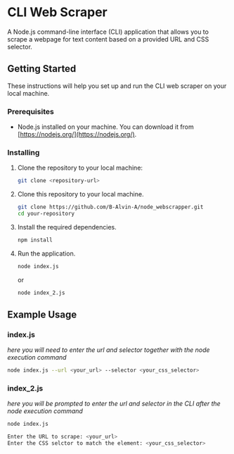 # CLI Web Scraper

A Node.js command-line interface (CLI) application that allows you to scrape a webpage for text content based on a provided URL and CSS selector.

## Getting Started

These instructions will help you set up and run the CLI web scraper on your local machine.

### Prerequisites

- Node.js installed on your machine. You can download it from [https://nodejs.org/](https://nodejs.org/).

### Installing

1. Clone the repository to your local machine:

   ```bash
   git clone <repository-url>

1. Clone this repository to your local machine.
    ```bash
    git clone https://github.com/B-Alvin-A/node_webscrapper.git
    cd your-repository
    ```

2. Install the required dependencies.
    ```bash
    npm install
    ```

3. Run the application.
    ```bash
    node index.js
    ```
    or
    ```bash
    node index_2.js
    ```

## Example Usage

### index.js
_here you will need to enter the url and selector together with the node execution command_
```bash
node index.js --url <your_url> --selector <your_css_selector>
```

### index_2.js
_here you will be prompted to enter the url and selector in the CLI after the node execution command_
```bash
node index.js
```

```bash
Enter the URL to scrape: <your_url>
Enter the CSS selctor to match the element: <your_css_selector>
```
